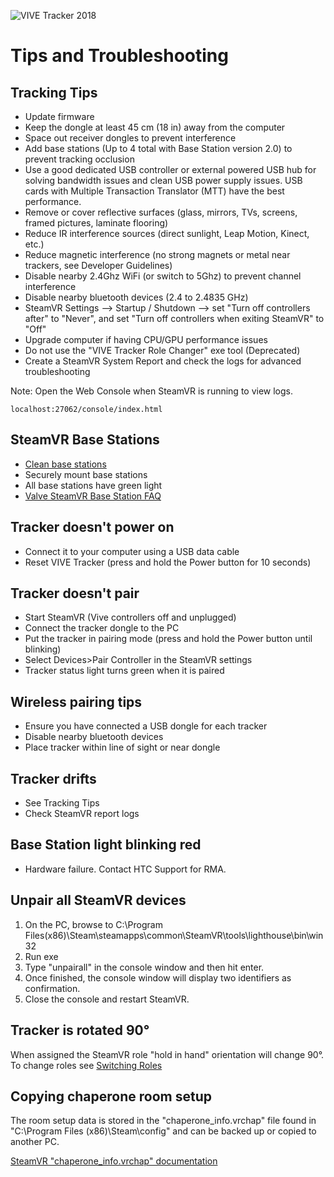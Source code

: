 ![VIVE Tracker 2018](https://user-images.githubusercontent.com/3579516/81639513-ff10e780-93d0-11ea-97f5-fd2e49693c2d.png)

# Tips and Troubleshooting




## Tracking Tips
* Update firmware
* Keep the dongle at least 45 cm (18 in) away from the computer
* Space out receiver dongles to prevent interference
* Add base stations (Up to 4 total with Base Station version 2.0) to prevent tracking occlusion
* Use a good dedicated USB controller or external powered USB hub for solving bandwidth issues and clean USB power supply issues. USB cards with Multiple Transaction Translator (MTT) have the best performance.
* Remove or cover reflective surfaces (glass, mirrors, TVs, screens, framed pictures, laminate flooring)
* Reduce IR interference sources (direct sunlight, Leap Motion, Kinect, etc.)
* Reduce magnetic interference (no strong magnets or metal near trackers, see Developer Guidelines)
* Disable nearby 2.4Ghz WiFi (or switch to 5Ghz) to prevent channel interference
* Disable nearby bluetooth devices (2.4 to 2.4835 GHz)
* SteamVR Settings --> Startup / Shutdown --> set "Turn off controllers after" to "Never", and set "Turn off controllers when exiting SteamVR" to "Off"
* Upgrade computer if having CPU/GPU performance issues
* Do not use the "VIVE Tracker Role Changer" exe tool (Deprecated)
* Create a SteamVR System Report and check the logs for advanced troubleshooting


Note: Open the Web Console when SteamVR is running to view logs.

    localhost:27062/console/index.html


## SteamVR Base Stations
* [Clean base stations](https://www.vive.com/us/support/vive-pro/category_howto/cleaning-the-base-stations.html)
* Securely mount base stations
* All base stations have green light
* [Valve SteamVR Base Station FAQ](https://support.steampowered.com/kb_article.php?ref=7897-DHKB-9990)


## Tracker doesn't power on
* Connect it to your computer using a USB data cable
* Reset VIVE Tracker (press and hold the Power button for 10 seconds)


## Tracker doesn't pair
* Start SteamVR (Vive controllers off and unplugged)
* Connect the tracker dongle to the PC
* Put the tracker in pairing mode (press and hold the Power button until blinking)
* Select Devices>Pair Controller in the SteamVR settings
* Tracker status light turns green when it is paired

## Wireless pairing tips
* Ensure you have connected a USB dongle for each tracker
* Disable nearby bluetooth devices
* Place tracker within line of sight or near dongle


## Tracker drifts
* See Tracking Tips
* Check SteamVR report logs


## Base Station light blinking red
* Hardware failure. Contact HTC Support for RMA.

## Unpair all SteamVR devices
1. On the PC, browse to C:\Program Files(x86)\Steam\steamapps\common\SteamVR\tools\lighthouse\bin\win32
2. Run exe
3. Type "unpairall" in the console window and then hit enter.
4. Once finished, the console window will display two identifiers as confirmation.
5. Close the console and restart SteamVR.


## Tracker is rotated 90°
When assigned the SteamVR role "hold in hand" orientation will change 90°. To change roles see [Switching Roles](https://github.com/corycorvus/VIVE-Tracker-Wiki/wiki/Usage-Guide#switching-roles)

## Copying chaperone room setup

The room setup data is stored in the "chaperone_info.vrchap" file found in "C:\Program Files (x86)\Steam\config" and can be backed up or copied to another PC.

[SteamVR "chaperone_info.vrchap" documentation](https://developer.valvesoftware.com/wiki/SteamVR/chaperone_info.vrchap)
